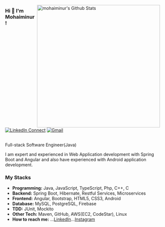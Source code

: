
[<img align="right" width="400" src="https://github-readme-stats.vercel.app/api?username=mohaiminur&&show_icons=true&theme=tokyonight&count_private=true" alt="mohaiminur's Github Stats"/>](https://github.com/mohaiminur)

### Hi 👋 I'm Mohaiminur!
<!--
[![Twitter Follow](https://img.shields.io/badge/dynamic/json.svg?color=222244&labelColor=000000&logo=twitter&logoColor=f5f7fe&label=&query=%24[0].followers_count&url=https%3A%2F%2Fcdn.syndication.twimg.com%2Fwidgets%2Ffollowbutton%2Finfo.json%3Fscreen_names%3DMohaiminur&suffix=%20Followers)](https://twitter.com/mohaiminur404) -->
[![LinkedIn Connect](https://img.shields.io/badge/%20-Connect-black?color=222244&labelColor=000000&logo=linkedin&logoColor=f5f7fe)](https://www.linkedin.com/in/mohaiminur/)
[![Gmail](https://img.shields.io/badge/%20-Send%20Mail-black?color=222244&labelColor=000000&logo=gmail&logoColor=f5f7fe)](mailto:sifat404040@gmail.com?subject=From%20GitHub&&body=Hi,%20there.%20Found%20you%20on%20GitHub!%20Let's%20talk%20about...)

<br> Full-stack Software Engineer(Java)  <br />


I am expert and experienced in Web Application development with Spring Boot and Angular and also have experienced with Android application development.

### My Stacks



- <b>Programming:</b> Java, JavaScript, TypeScript, Php, C++, C
- <b>Backend:</b> Spring Boot, Hibernate, Restful Services, Microservices
- <b>Frontend:</b> Angular, Bootstrap, HTML5, CSS3, Android
- <b>Database:</b> MySQL, PostgreSQL, Firebase
- <b>TDD:</b> JUnit, Mockito
- <b>Other Tech:</b> Maven, GitHub, AWS(EC2, CodeStar), Linux
- <b>How to reach me:</b> ...[LinkedIn](https://www.linkedin.com/in/mohaiminur/)...[Instagram](https://www.instagram.com/callmesifat/)




<!--


### Things you should know about my skill

- 🔭 <b>Currently working on:</b> Spring Boot, Angular
- 🌱 <b>Getting better at:</b> Java, TypeScript
- 🤔 <b>Exploring:</b> Docker, Microservices
- 💬 <b>Ask me about:</b> Java, Javascript, Japanese, Sports
- 📫 <b>How to reach me:</b> ...[LinkedIn](https://www.linkedin.com/in/mohaiminur/)...[Instagram](https://www.instagram.com/sifat_404/)
**mohaiminur/mohaiminur** is a ✨ _special_ ✨ repository because its `README.md` (this file) appears on your GitHub profile.



 “Truth can only be found in one place: the code.”
 ― Robert C. Martin, Clean Code
 #### Happy coding!



Here are some ideas to get you started:
```md
lol
```
- 🔭 I’m currently working on ...
- 🌱 I’m currently learning ...
- 👯 I’m looking to collaborate on ...
- 🤔 I’m looking for help with ...
- 💬 Ask me about ...
- 📫 How to reach me: ...
- 😄 Pronouns: ...
- ⚡ Fun fact: ...
-->
